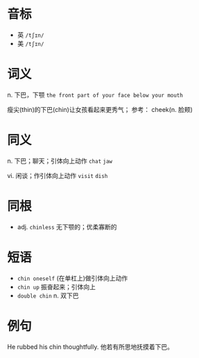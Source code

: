 # 音标

- 英 `/tʃɪn/`
- 美 `/tʃɪn/`

# 词义

n. 下巴，下颚
`the front part of your face below your mouth`



瘦尖(thin)的下巴(chin)让女孩看起来更秀气； 参考： cheek(n. 脸颊)

# 同义

n. 下巴；聊天；引体向上动作
`chat` `jaw`

vi. 闲谈；作引体向上动作
`visit` `dish`

# 同根

- adj. `chinless` 无下颚的；优柔寡断的

# 短语

- `chin oneself` (在单杠上)做引体向上动作
- `chin up` 振奋起来；引体向上
- `double chin` n. 双下巴

# 例句

He rubbed his chin thoughtfully.
他若有所思地抚摸着下巴。


